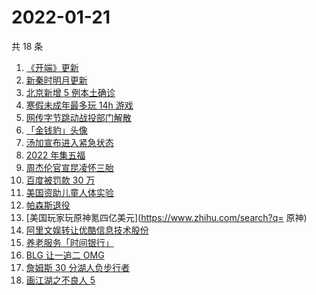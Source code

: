 # 2022-01-21

共 18 条

<!-- BEGIN -->
<!-- 最后更新时间 Fri Jan 21 2022 08:24:20 GMT+0800 (China Standard Time) -->

1. [《开端》更新](https://www.zhihu.com/search?q=开端)
1. [新秦时明月更新](https://www.zhihu.com/search?q=新秦时明月)
1. [北京新增 5 例本土确诊](https://www.zhihu.com/search?q=北京疫情)
1. [寒假未成年最多玩 14h 游戏](https://www.zhihu.com/search?q=游戏防沉迷)
1. [网传字节跳动战投部门解散](https://www.zhihu.com/search?q=字节跳动)
1. [「金钱豹」头像](https://www.zhihu.com/search?q=金钱豹头像)
1. [汤加宣布进入紧急状态](https://www.zhihu.com/search?q=汤加)
1. [2022 年集五福](https://www.zhihu.com/search?q=集五福)
1. [周杰伦官宣昆凌怀三胎](https://www.zhihu.com/search?q=周杰伦官宣三胎)
1. [百度被罚款 30 万](https://www.zhihu.com/search?q=百度被罚)
1. [美国资助儿童人体实验](https://www.zhihu.com/search?q=美国资助人体实验)
1. [帕森斯退役](https://www.zhihu.com/search?q=帕森斯)
1. [美国玩家玩原神氪四亿美元](https://www.zhihu.com/search?q= 原神)
1. [阿里文娱转让优酷信息技术股份](https://www.zhihu.com/search?q=阿里文娱转让优酷股份)
1. [养老服务「时间银行」](https://www.zhihu.com/search?q=养老服务时间银行)
1. [BLG 让一追二 OMG](https://www.zhihu.com/search?q=blg)
1. [詹姆斯 30 分湖人负步行者](https://www.zhihu.com/search?q=湖人)
1. [画江湖之不良人 5](https://www.zhihu.com/search?q=不良人)

<!-- END -->
